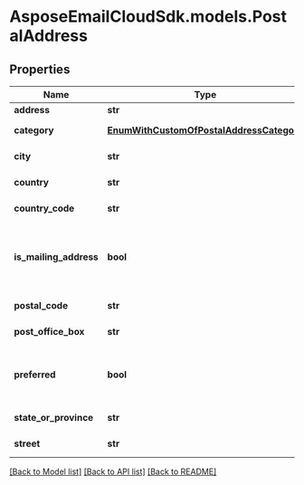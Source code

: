 # AsposeEmailCloudSdk.models.PostalAddress
## Properties
Name | Type | Description | Notes
------------ | ------------- | ------------- | -------------
**address** | **str** | Address.              | [optional] 
**category** | [**EnumWithCustomOfPostalAddressCategory**](EnumWithCustomOfPostalAddressCategory.md) | Address category.              | [optional] 
**city** | **str** | Address&#39;s city.              | [optional] 
**country** | **str** | Address&#39;s country.              | [optional] 
**country_code** | **str** | Country code.              | [optional] 
**is_mailing_address** | **bool** | Defines whether address may be used for mailing.              | 
**postal_code** | **str** | Postal code.              | [optional] 
**post_office_box** | **str** | Post Office box.              | [optional] 
**preferred** | **bool** | Defines whether postal address is preferred.              | 
**state_or_province** | **str** | Address&#39;s region.              | [optional] 
**street** | **str** | Address&#39;s street.              | [optional] 



[[Back to Model list]](README.md#documentation-for-models) [[Back to API list]](README.md#documentation-for-api-endpoints) [[Back to README]](README.md)



